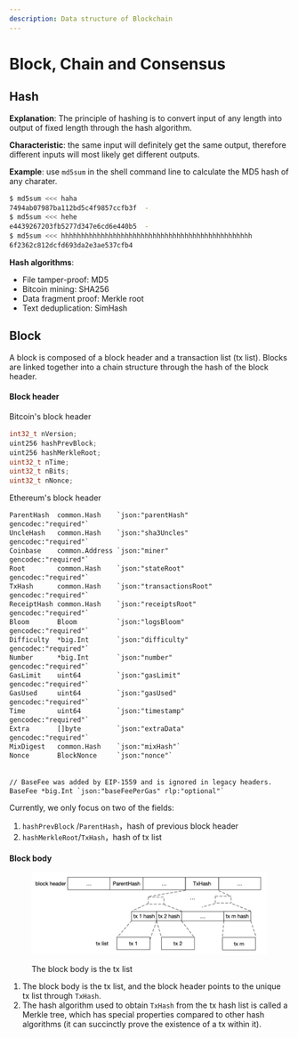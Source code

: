 ```yaml
---
description: Data structure of Blockchain
---
```


# Block, Chain and Consensus

## Hash

**Explanation**: The principle of hashing is to convert input of any length into output of fixed length through the hash algorithm.

**Characteristic**: the same input will definitely get the same output, therefore different inputs will most likely get different outputs.

**Example**: use `md5sum` in the shell command line to calculate the MD5 hash of any charater.

```sh
$ md5sum <<< haha
7494ab07987ba112bd5c4f9857ccfb3f  -
$ md5sum <<< hehe
e4439267203fb5277d347e6cd6e440b5  -
$ md5sum <<< hhhhhhhhhhhhhhhhhhhhhhhhhhhhhhhhhhhhhhhhhhhhhhhh
6f2362c812dcfd693da2e3ae537cfb4
```

**Hash algorithms**:

* File tamper-proof: MD5
* Bitcoin mining: SHA256
* Data fragment proof: Merkle root
* Text deduplication: SimHash

## Block

A block is composed of a block header and a transaction list (tx list). Blocks are linked together into a chain structure through the hash of the block header.

#### Block header

Bitcoin's block header&#x20;

```cpp
int32_t nVersion; 
uint256 hashPrevBlock; 
uint256 hashMerkleRoot; 
uint32_t nTime; 
uint32_t nBits; 
uint32_t nNonce;
```

Ethereum's block header

```solidity
ParentHash  common.Hash    `json:"parentHash"       gencodec:"required"`
UncleHash   common.Hash    `json:"sha3Uncles"       gencodec:"required"`
Coinbase    common.Address `json:"miner"            gencodec:"required"`
Root        common.Hash    `json:"stateRoot"        gencodec:"required"`
TxHash      common.Hash    `json:"transactionsRoot" gencodec:"required"`
ReceiptHash common.Hash    `json:"receiptsRoot"     gencodec:"required"`
Bloom       Bloom          `json:"logsBloom"        gencodec:"required"`
Difficulty  *big.Int       `json:"difficulty"       gencodec:"required"`
Number      *big.Int       `json:"number"           gencodec:"required"`
GasLimit    uint64         `json:"gasLimit"         gencodec:"required"`
GasUsed     uint64         `json:"gasUsed"          gencodec:"required"`
Time        uint64         `json:"timestamp"        gencodec:"required"`
Extra       []byte         `json:"extraData"        gencodec:"required"`
MixDigest   common.Hash    `json:"mixHash"`
Nonce       BlockNonce     `json:"nonce"`


// BaseFee was added by EIP-1559 and is ignored in legacy headers.
BaseFee *big.Int `json:"baseFeePerGas" rlp:"optional"`
```

Currently, we only focus on two of the fields:

1. `hashPrevBlock` /`ParentHash`，hash of previous block header
2. `hashMerkleRoot`/`TxHash`，hash of tx list

#### Block body

<figure><img src="../.gitbook/assets/block-body.png" alt=""><figcaption><p>The block body is the tx list</p></figcaption></figure>

1. The block body is the tx list, and the block header points to the unique tx list through `TxHash`.
2. The hash algorithm used to obtain `TxHash` from the tx hash list is called a Merkle tree, which has special properties compared to other hash algorithms (it can succinctly prove the existence of a tx within it).

